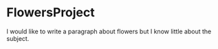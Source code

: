 # FlowersProject
I would like to write a paragraph about flowers but I know little about the subject.

